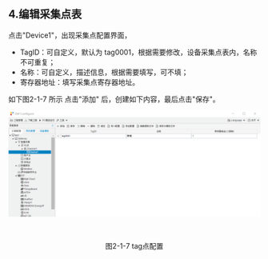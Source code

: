 ## 4.编辑采集点表

点击"Device1"，出现采集点配置界面，

- TagID：可自定义，默认为  tag0001，根据需要修改，设备采集点表内，名称不可重复；
- 名称：可自定义，描述信息，根据需要填写，可不填；
- 寄存器地址：填写采集点寄存器地址。

如下图2-1-7 所示  点击"添加" 后，创建如下内容，最后点击"保存"。

![](assets/tag配置.png)

​		

<center>图2-1-7 tag点配置</center>
